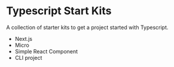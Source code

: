 # Typescript Start Kits

A collection of starter kits to get a project started with Typescript.

- Next.js
- Micro
- Simple React Component
- CLI project
